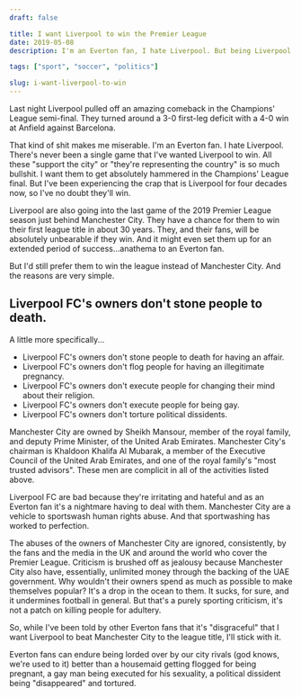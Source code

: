 ```yaml
---
draft: false

title: I want Liverpool to win the Premier League
date: 2019-05-08
description: I'm an Everton fan, I hate Liverpool. But being Liverpool is nothing compared to Manchester City's existence as a vehicle to sportswash human rights abuse.

tags: ["sport", "soccer", "politics"]

slug: i-want-liverpool-to-win
---
```


Last night Liverpool pulled off an amazing comeback in the Champions' League semi-final. They turned around a 3-0 first-leg deficit with a 4-0 win at Anfield against Barcelona.

That kind of shit makes me miserable. I'm an Everton fan. I hate Liverpool. There's never been a single game that I've wanted Liverpool to win. All these "support the city" or "they're representing the country" is so much bullshit. I want them to get absolutely hammered in the Champions' League final. But I've been experiencing the crap that is Liverpool for four decades now, so I've no doubt they'll win.

Liverpool are also going into the last game of the 2019 Premier League season just behind Manchester City. They have a chance for them to win their first league title in about 30 years. They, and their fans, will be absolutely unbearable if they win. And it might even set them up for an extended period of success...anathema to an Everton fan.

But I'd still prefer them to win the league instead of Manchester City. And the reasons are very simple.

## Liverpool FC's owners don't stone people to death.

A little more specifically...

- Liverpool FC's owners don't stone people to death for having an affair.
- Liverpool FC's owners don't flog people for having an illegitimate pregnancy.
- Liverpool FC's owners don't execute people for changing their mind about their religion.
- Liverpool FC's owners don't execute people for being gay.
- Liverpool FC's owners don't torture political dissidents.

Manchester City are owned by Sheikh Mansour, member of the royal family, and deputy Prime Minister, of the United Arab Emirates. Manchester City's chairman is Khaldoon Khalifa Al Mubarak, a member of the Executive Council of the United Arab Emirates, and one of the royal family's "most trusted advisors". These men are complicit in all of the activities listed above.

Liverpool FC are bad because they're irritating and hateful and as an Everton fan it's a nightmare having to deal with them. Manchester City are a vehicle to sportswash human rights abuse. And that sportwashing has worked to perfection.

The abuses of the owners of Manchester City are ignored, consistently, by the fans and the media in the UK and around the world who cover the Premier League. Criticism is brushed off as jealousy because Manchester City also have, essentially, unlimited money through the backing of the UAE government. Why wouldn't their owners spend as much as possible to make themselves popular? It's a drop in the ocean to them. It sucks, for sure, and it undermines football in general. But that's a purely sporting criticism, it's not a patch on killing people for adultery.

So, while I've been told by other Everton fans that it's "disgraceful" that I want Liverpool to beat Manchester City to the league title, I'll stick with it. 

Everton fans can endure being lorded over by our city rivals (god knows, we're used to it) better than a housemaid getting flogged for being pregnant, a gay man being executed for his sexuality, a political dissident being "disappeared" and tortured.